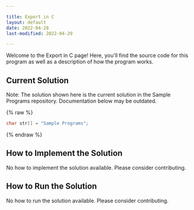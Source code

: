 ```yaml
---

title: Export in C
layout: default
date: 2022-04-28
last-modified: 2022-04-29

---
```


Welcome to the Export in C page! Here, you'll find the source code for this program as well as a description of how the program works.

## Current Solution

Note: The solution shown here is the current solution in the Sample Programs repository. Documentation below may be outdated.

{% raw %}

```C
char str[] = "Sample Programs";

```

{% endraw %}

## How to Implement the Solution

No how to implement the solution available. Please consider contributing.

## How to Run the Solution

No how to run the solution available. Please consider contributing.